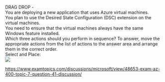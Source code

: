 DRAG DROP -<br/>You are deploying a new application that uses Azure virtual machines.<br/>You plan to use the Desired State Configuration (DSC) extension on the virtual machines.<br/>You need to ensure that the virtual machines always have the same Windows feature installed.<br/>Which three actions should you perform in sequence? To answer, move the appropriate actions from the list of actions to the answer area and arrange them in the correct order.<br/>Select and Place:<br/><img src="https://www.examtopics.com/assets/media/exam-media/04257/0032700001.png" class="in-exam-image"/><br/><p><a href="https://www.examtopics.com/discussions/microsoft/view/48653-exam-az-400-topic-7-question-41-discussion/">https://www.examtopics.com/discussions/microsoft/view/48653-exam-az-400-topic-7-question-41-discussion/</a></p><script src="https://giscus.app/client.js"                    data-repo="azsamples/az204"                    data-repo-id="R_kgDOMRXzDQ"                    data-category="General"                    data-category-id="DIC_kwDOMRXzDc4Cgi27"                    data-mapping="pathname"                    data-strict="0"                    data-reactions-enabled="0"                    data-emit-metadata="0"                    data-input-position="bottom"                    data-theme="preferred_color_scheme"                    data-lang="en"                    crossorigin="anonymous"                    async>                    </script>